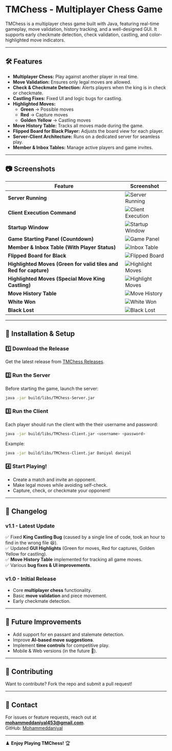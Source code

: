 
# TMChess - Multiplayer Chess Game  

TMChess is a multiplayer chess game built with Java, featuring real-time gameplay, move validation, history tracking, and a well-designed GUI. It supports early checkmate detection, check validation, castling, and color-highlighted move indicators.  

---

## 🛠 Features  
- **Multiplayer Chess:** Play against another player in real time.  
- **Move Validation:** Ensures only legal moves are allowed.  
- **Check & Checkmate Detection:** Alerts players when the king is in check or checkmate.  
- **Castling Fixes:** Fixed UI and logic bugs for castling.  
- **Highlighted Moves:**
  - **Green** → Possible moves  
  - **Red** → Capture moves  
  - **Golden Yellow** → Castling moves  
- **Move History Table:** Tracks all moves made during the game.  
- **Flipped Board for Black Player:** Adjusts the board view for each player.  
- **Server-Client Architecture:** Runs on a dedicated server for seamless play.  
- **Member & Inbox Tables:** Manage active players and game invites.  

---

## 📷 Screenshots  

| Feature | Screenshot |
|---------|------------|
| **Server Running** | ![Server Running](screenshots/Server_running_in_cmd.png) |
| **Client Execution Command** | ![Client Execution](screenshots/Executing_client.png) |
| **Startup Window** | ![Startup Window](screenshots/Initial_window.png) |
| **Game Starting Panel (Countdown)** | ![Game Panel](screenshots/game_starting.png) |
| **Member & Inbox Table (With Player Status)** | ![Inbox Table](screenshots/member_inboxes.png) |
| **Flipped Board for Black** | ![Flipped Board](screenshots/board_flipped_for_black_player.png) |
| **Highlighted Moves (Green for valid tiles and Red for capture)** | ![Highlight Moves](screenshots/queen_moves.png) |
| **Highlighted Moves (Special Move King Castling)** | ![Highlight Moves](screenshots/king_castling_hightlight.png) |
| **Move History Table** | ![Move History](screenshots/move_history_table.png) |
| **White Won** | ![White Won](screenshots/white_won.png) |
| **Black Lost** | ![Black Lost](screenshots/black_lost.png) |

---

## 🚀 Installation & Setup  

### 1️⃣ **Download the Release**  
Get the latest release from [TMChess Releases](https://github.com/Mohammeddaniyal/TMChess/releases/tag/v1.2).  

### 2️⃣ **Run the Server**  
Before starting the game, launch the server:  
```sh
java -jar build/libs/TMChess-Server.jar
```

### 3️⃣ **Run the Client**  
Each player should run the client with the their username and password:  
```sh
java -jar build/libs/TMChess-Client.jar <username> <password>
```

Example:  
```sh
java -jar build/libs/TMChess-Client.jar Daniyal daniyal
```

### 4️⃣ **Start Playing!**  
- Create a match and invite an opponent.  
- Make legal moves while avoiding self-check.  
- Capture, check, or checkmate your opponent!  

---

## 📝 Changelog  

### **v1.1** - Latest Update  
✅ Fixed **King Castling Bug** (caused by a single line of code, took an hour to find in the wrong file 😆).  
✅ Updated **GUI Highlights** (Green for moves, Red for captures, Golden Yellow for castling).  
✅ **Move History Table** implemented for tracking all game moves.  
✅ Various **bug fixes & UI improvements**.  

### **v1.0** - Initial Release  
- Core **multiplayer chess** functionality.  
- Basic **move validation** and piece movement.  
- Early checkmate detection.  

---

## 📌 Future Improvements  
- Add support for en passant and stalemate detection.  
- Improve **AI-based move suggestions**.  
- Implement **time controls** for competitive play.  
- Mobile & Web versions (in the future 🚀).  

---

## 🤝 Contributing  
Want to contribute? Fork the repo and submit a pull request!  

---

## 📧 Contact  
For issues or feature requests, reach out at **mohammeddaniyal453@gmail.com**.  
GitHub: [Mohammeddaniyal](https://github.com/Mohammeddaniyal)  

---

♟️ **Enjoy Playing TMChess!** 🏆  
